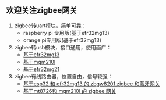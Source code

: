 ## 欢迎关注zigbee网关

1. zigbee转uart模块，简单可靠：
    - raspberry pi 专用版(基于efr32mg13)
    - orange pi专用版(基于efr32mg13)
2. zigbee转usb模块，接口通用，使用面广：
    - [基于efr32mg13](https://dongbh.github.io/usb2efr32mg13/)
    - [基于mgm210l](https://dongbh.github.io/usb2mgm210l/)
    - [基于efr32mg21](https://dongbh.github.io/usb2efr32mg21/)
3. zigbee有线路由器，位置自由，信号较强：
    - [基于esp32 和 efr32mg13 的 zbgw8201 zigbee 和蓝牙网关](https://dongbh.github.io/zbgw8201/)
    - [基于mt8726和 mgm210l 的 zigbee 网关](https://dongbh.github.io/zbgw7628/)